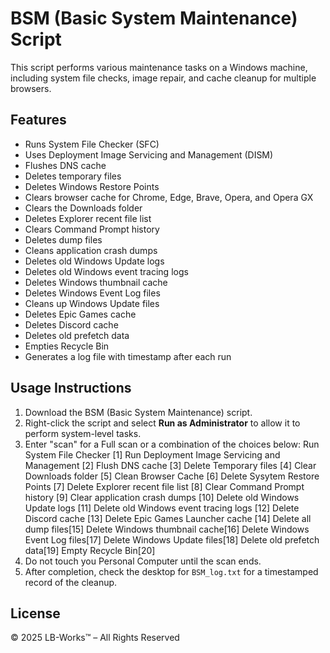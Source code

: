 # BSM (Basic System Maintenance) Script
This script performs various maintenance tasks on a Windows machine, including system file checks, image repair, and cache cleanup for multiple browsers.

## Features
- Runs System File Checker (SFC)
- Uses Deployment Image Servicing and Management (DISM)
- Flushes DNS cache
- Deletes temporary files
- Deletes Windows Restore Points
- Clears browser cache for Chrome, Edge, Brave, Opera, and Opera GX
- Clears the Downloads folder
- Deletes Explorer recent file list
- Clears Command Prompt history
- Deletes dump files
- Cleans application crash dumps
- Deletes old Windows Update logs
- Deletes old Windows event tracing logs
- Deletes Windows thumbnail cache
- Deletes Windows Event Log files
- Cleans up Windows Update files
- Deletes Epic Games cache
- Deletes Discord cache
- Deletes old prefetch data
- Empties Recycle Bin
- Generates a log file with timestamp after each run

## Usage Instructions
1. Download the BSM (Basic System Maintenance) script.
3. Right-click the script and select **Run as Administrator** to allow it to perform system-level tasks.
4. Enter "scan" for a Full scan or a combination of the choices below:
Run System File Checker [1]
Run Deployment Image Servicing and Management [2]
Flush DNS cache [3]
Delete Temporary files [4]
Clear Downloads folder [5]
Clean Browser Cache [6]
Delete Sysytem Restore Points [7]
Delete Explorer recent file list [8]
Clear Command Prompt history [9]
Clear application crash dumps [10]
Delete old Windows Update logs [11]
Delete old Windows event tracing logs [12]
Delete Discord cache [13]
Delete Epic Games Launcher cache [14]
Delete all dump files[15]
Delete Windows thumbnail cache[16]
Delete Windows Event Log files[17]
Delete Windows Update files[18]
Delete old prefetch data[19]
Empty Recycle Bin[20]
5. Do not touch you Personal Computer until the scan ends.
6. After completion, check the desktop for `BSM_log.txt` for a timestamped record of the cleanup.

## License
© 2025 LB-Works™ – All Rights Reserved

